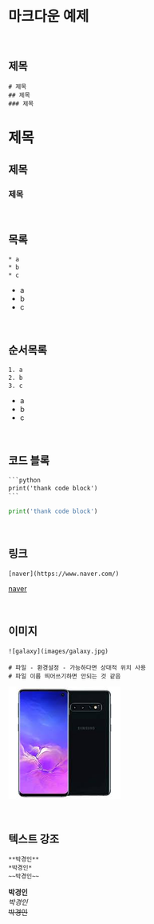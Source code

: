 # 마크다운 예제

<br>

## 제목

```
# 제목
## 제목
### 제목
```

# 제목

## 제목

### 제목



<br>

## 목록

```
* a
* b
* c
```

* a
* b
* c



<br>

## 순서목록

```
1. a
2. b
3. c
```

* a
* b
* c



<br>

## 코드 블록

```
​```python
print('thank code block')
​```
```

```python
print('thank code block')
```



<br>

## 링크

```
[naver](https://www.naver.com/)
```

[naver](https://www.naver.com/)



<br>

## 이미지

```
![galaxy](images/galaxy.jpg)

# 파일 - 환경설정 - 가능하다면 상대적 위치 사용
# 파일 이름 띄어쓰기하면 안되는 것 같음
```

![galaxy](images/galaxy.jpg)



<br>

## 텍스트 강조

```
**박경인**
*박경인*
~~박경인~~
```

**박경인**<br>
*박경인*<br>
~~박경인~~<br>

